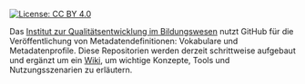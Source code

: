 [![License: CC BY 4.0](https://img.shields.io/badge/License-CC%20BY%204.0-lightgrey.svg)](https://creativecommons.org/licenses/by-sa/4.0/)

Das [Institut zur Qualitätsentwicklung im Bildungswesen](https://www.iqb.hu-berlin.de) nutzt GitHub für die Veröffentlichung von Metadatendefinitionen: Vokabulare und Metadatenprofile. Diese Repositorien werden derzeit schrittweise aufgebaut und ergänzt um ein [Wiki](https://github.com/iqb-vocabs/iqb-vocabs.github.io/wiki), um wichtige Konzepte, Tools und Nutzungsszenarien zu erläutern.

